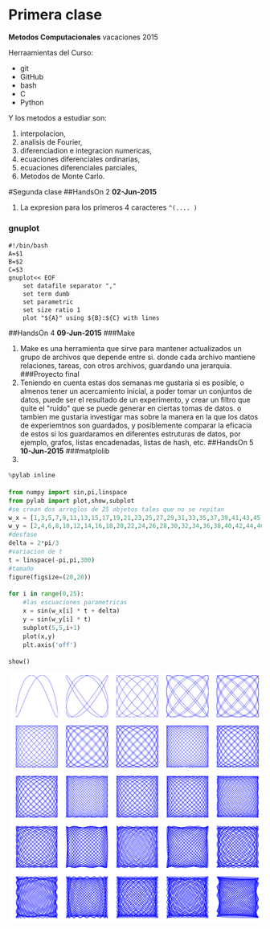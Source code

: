 # Primera clase
**Metodos Computacionales** vacaciones 2015

Herraamientas del Curso:
+ git
+ GitHub
+ bash
+ C
+ Python

Y los metodos a estudiar son:
1. interpolacion,
2. analisis de Fourier,
3. diferenciadion e integracion numericas,
4. ecuaciones diferenciales ordinarias,
5. ecuaciones diferenciales parciales,
6. Metodos de Monte Carlo.

#Segunda clase 
##HandsOn 2 
**02-Jun-2015**
1. La expresion para los primeros 4 caracteres `^(.... )`
### gnuplot
```
#!/bin/bash
A=$1
B=$2
C=$3
gnuplot<< EOF
    set datafile separator ","
    set term dumb
    set parametric
    set size ratio 1
    plot "${A}" using ${B}:${C} with lines
```

##HandsOn 4 
**09-Jun-2015**
###Make
1. Make es una herramienta que sirve para mantener actualizados un grupo de archivos que depende entre si. donde cada archivo mantiene relaciones, tareas, con otros archivos, guardando una jerarquia.
###Proyecto final
1. Teniendo en cuenta estas dos semanas me gustaria si es posible, o almenos tener un acercamiento inicial, a poder tomar un conjuntos de datos, puede ser el resultado de un experimento, y crear un filtro que quite el "ruido" que se puede generar en ciertas tomas de datos. o tambien me gustaria investigar mas sobre la manera en la que los datos de experiemtnos son guardados, y posiblemente comparar la eficacia de estos si los guardaramos en diferentes estruturas de datos, por ejemplo, grafos, listas encadenadas, listas de hash, etc.
##HandsOn 5
**10-Jun-2015**
###matplolib
1. 
```python
%pylab inline

from numpy import sin,pi,linspace
from pylab import plot,show,subplot
#se crean dos arreglos de 25 objetos tales que no se repitan
w_x = [1,3,5,7,9,11,13,15,17,19,21,23,25,27,29,31,33,35,37,39,41,43,45,47,49] 
w_y = [2,4,6,8,10,12,14,16,18,20,22,24,26,28,30,32,34,36,38,40,42,44,46,48,50]
#desfase
delta = 2*pi/3 
#variacion de t
t = linspace(-pi,pi,300) 
#tamaño
figure(figsize=(20,20)) 

for i in range(0,25):
    #las escuaciones parametricas
    x = sin(w_x[i] * t + delta) 
    y = sin(w_y[i] * t) 
    subplot(5,5,i+1) 
    plot(x,y)
    plt.axis('off')   

show()
```
![Lissajous figures](https://github.com/juannnesss/MC/blob/master/Lissajous.png)
